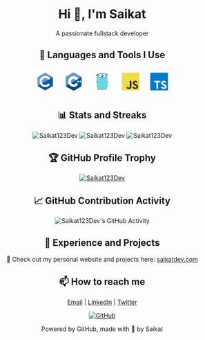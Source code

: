 <h1 align="center">Hi 👋, I'm Saikat</h1>
<p align="center">A passionate fullstack developer</p>

<h2 align="center">🚀 Languages and Tools I Use</h2>
<div align="center">
    <a href="https://raw.githubusercontent.com/devicons/devicon/master/icons/c/c-original.svg" style="display: inline-block; margin: 10px;">
        <img src="https://raw.githubusercontent.com/devicons/devicon/master/icons/c/c-original.svg" alt="c" width="42" height="42" />
    </a>
    <a href="https://raw.githubusercontent.com/devicons/devicon/master/icons/cplusplus/cplusplus-original.svg" style="display: inline-block; margin: 10px;">
        <img src="https://raw.githubusercontent.com/devicons/devicon/master/icons/cplusplus/cplusplus-original.svg" alt="cplusplus" width="42" height="42" />
    </a>
    <a href="https://raw.githubusercontent.com/devicons/devicon/master/icons/go/go-original.svg" style="display: inline-block; margin: 10px;">
        <img src="https://raw.githubusercontent.com/devicons/devicon/master/icons/go/go-original.svg" alt="go" width="42" height="42" />
    </a>
    <a href="https://raw.githubusercontent.com/devicons/devicon/master/icons/javascript/javascript-original.svg" style="display: inline-block; margin: 10px;">
        <img src="https://raw.githubusercontent.com/devicons/devicon/master/icons/javascript/javascript-original.svg" alt="javascript" width="42" height="42" />
    </a>
    <a href="https://raw.githubusercontent.com/devicons/devicon/master/icons/typescript/typescript-original.svg" style="display: inline-block; margin: 10px;">
        <img src="https://raw.githubusercontent.com/devicons/devicon/master/icons/typescript/typescript-original.svg" alt="typescript" width="42" height="42" />
    </a>
    <!-- Add more tools similarly -->
</div>

<h2 align="center">📊 Stats and Streaks</h2>
<div align="center">
    <img src="https://github-readme-stats.vercel.app/api?username=Saikat123Dev&show_icons=true&locale=en" alt="Saikat123Dev" width="400" />
    <img src="https://github-readme-streak-stats.herokuapp.com/?user=Saikat123Dev&" alt="Saikat123Dev" width="400" />
    <img src="https://github-readme-stats.vercel.app/api/top-langs?username=Saikat123Dev&show_icons=true&locale=en&layout=compact" alt="Saikat123Dev" width="400" />
</div>

<h2 align="center">🏆 GitHub Profile Trophy</h2>
<div align="center">
    <a href="https://github.com/ryo-ma/github-profile-trophy">
        <img src="https://github-profile-trophy.vercel.app/?username=Saikat123Dev&row=1&column=3&theme=onedark&no-frame=true" alt="Saikat123Dev" />
    </a>
</div>

<h2 align="center">📈 GitHub Contribution Activity</h2>
<!-- Animated GitHub Contribution Graph -->
<div align="center">
    <img src="https://github-readme-activity-graph.cyclic.app/graph?username=Saikat123Dev&theme=react-dark" alt="Saikat123Dev's GitHub Activity" />
</div>

<h2 align="center">💼 Experience and Projects</h2>
<p align="center">
    🔗 Check out my personal website and projects here: <a href="https://www.saikatdev.com" target="_blank">saikatdev.com</a>
</p>

<h2 align="center">📫 How to reach me</h2>
<p align="center">
    <a href="mailto:saikatdev@example.com">Email</a> | 
    <a href="https://www.linkedin.com/in/saikat123dev/" target="_blank">LinkedIn</a> | 
    <a href="https://twitter.com/saikat123dev" target="_blank">Twitter</a>
</p>

<!-- Animated GitHub icon -->
<p align="center">
    <a href="https://github.com/">
        <img src="https://raw.githubusercontent.com/rahuldkjain/github-profile-readme-generator/master/src/images/icons/GitHub.svg" alt="GitHub" width="80" height="80"/>
    </a>
</p>

<!-- Animated Footer with GitHub -->
<div align="center">
    <p>Powered by GitHub, made with 💙 by Saikat</p>
</div>
